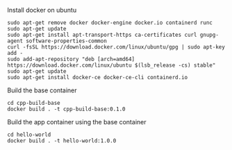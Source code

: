Install docker on ubuntu
    
    sudo apt-get remove docker docker-engine docker.io containerd runc
    sudo apt-get update
    sudo apt-get install apt-transport-https ca-certificates curl gnupg-agent software-properties-common
    curl -fsSL https://download.docker.com/linux/ubuntu/gpg | sudo apt-key add -
    sudo add-apt-repository "deb [arch=amd64] https://download.docker.com/linux/ubuntu $(lsb_release -cs) stable"
    sudo apt-get update
    sudo apt-get install docker-ce docker-ce-cli containerd.io

Build the base container

    cd cpp-build-base
    docker build . -t cpp-build-base:0.1.0

Build the app container using the base container

    cd hello-world
    docker build . -t hello-world:1.0.0


